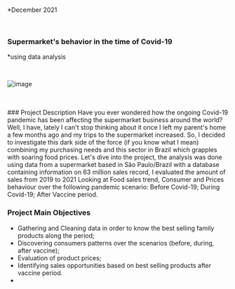 
<br>

*December 2021

<br>

### Supermarket's behavior in the time of Covid-19
*using data analysis

<br>

![image](https://user-images.githubusercontent.com/59744673/149214955-12967369-e6e0-40dd-8706-5febc34d8b96.png)

<br>

<br>
### Project Description
Have you ever wondered how the ongoing Covid-19 pandemic has been affecting the supermarket business around the world? Well, I have, lately I can't stop thinking about it once I left my parent's home a few months ago and my trips to the supermarket increased. So, I decided to investigate this dark side of the force (if you know what I mean) combining my purchasing needs and this sector in Brazil which grapples with soaring food prices.
Let's dive into the project, the analysis was done using data from a supermarket based in São Paulo/Brazil with a database containing information on 63 million sales record, I evaluated the amount of sales from 2019 to 2021 Looking at Food sales trend, Consumer and Prices behaviour over the following pandemic scenario: Before Covid-19; During Covid-19; After Vaccine period.

<br>

### Project Main Objectives

- Gathering and Cleaning data in order to know the best selling family products along the period;
- Discovering consumers patterns over the scenarios (before, during, after vaccine);
- Evaluation of product prices;
- Identifying sales opportunities based on best selling products after vaccine period.
- 


